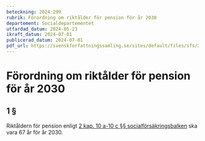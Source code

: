 ```yaml
---
beteckning: 2024:299
rubrik: Förordning om riktålder för pension för år 2030
departement: Socialdepartementet
utfardad_datum: 2024-05-23
ikraft_datum: 2024-07-01
publicerad_datum: 2024-07-01
pdf_url: https://svenskforfattningssamling.se/sites/default/files/sfs/2024-05/SFS2024-299.pdf
---
```


# Förordning om riktålder för pension för år 2030

## 1 §

Riktåldern för pension enligt [2 kap. 10 a-10 c §§ socialförsäkringsbalken](https://selex.se/eli/sfs/2010/110#kap2.10a) ska vara 67 år för år 2030.